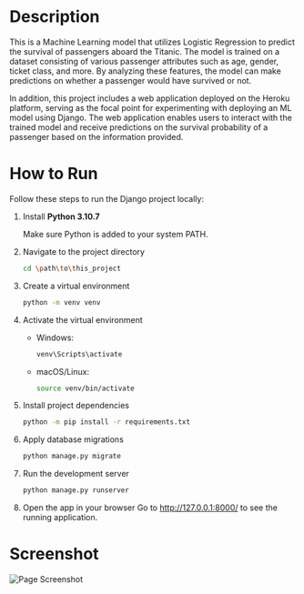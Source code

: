# Description

This is a Machine Learning model that utilizes Logistic Regression to predict the survival of passengers aboard the Titanic. The model is trained on a dataset consisting of various passenger attributes such as age, gender, ticket class, and more. By analyzing these features, the model can make predictions on whether a passenger would have survived or not. 

In addition, this project includes a web application deployed on the Heroku platform, serving as the focal point for experimenting with deploying an ML model using Django. The web application enables users to interact with the trained model and receive predictions on the survival probability of a passenger based on the information provided.

# How to Run
Follow these steps to run the Django project locally:

1. Install **Python 3.10.7**
   
    Make sure Python is added to your system PATH.

3. Navigate to the project directory
    ```bash
    cd \path\to\this_project

4. Create a virtual environment
    ```bash
    python -m venv venv

5. Activate the virtual environment
    - Windows:
        ```bash
        venv\Scripts\activate
    - macOS/Linux:
        ```bash
        source venv/bin/activate

6. Install project dependencies
    ```bash
    python -m pip install -r requirements.txt

7. Apply database migrations
    ```bash
    python manage.py migrate

8. Run the development server
    ```bash
    python manage.py runserver

9. Open the app in your browser
    Go to http://127.0.0.1:8000/ to see the running application.

# Screenshot
![Page Screenshot](https://raw.githubusercontent.com/azizp128/titanic-survival-prediction-django/refs/heads/main/assets/screenshot.png)
